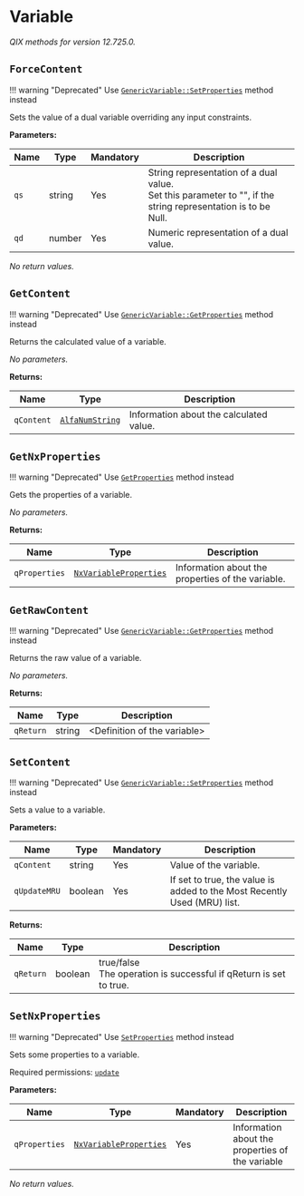 
<!-- markdownlint-disable -->
<!-- proselint-disable -->
# Variable

_QIX methods for version 12.725.0._

## `ForceContent`

!!! warning "Deprecated"
    Use [`GenericVariable::SetProperties`](./genericvariable.md#genericvariable::setproperties) method instead

Sets the value of a dual variable overriding any input constraints.


**Parameters:**

| Name | Type | Mandatory | Description |
| ---- | ---- | --------- | ----------- |
| `qs` | string | Yes | String representation of a dual value.<br>Set this parameter to "", if the string representation is to be Null. |
| `qd` | number | Yes | Numeric representation of a dual value. |

_No return values._

## `GetContent`

!!! warning "Deprecated"
    Use [`GenericVariable::GetProperties`](./genericvariable.md#genericvariable::getproperties) method instead

Returns the calculated value of a variable.


_No parameters._

**Returns:**

| Name | Type | Description |
| ---- | ---- | ----------- |
| `qContent` | [`AlfaNumString`](./definitions.md#alfanumstring) | Information about the calculated value. |

## `GetNxProperties`

!!! warning "Deprecated"
    Use [`GetProperties`](./genericvariable.md#getproperties) method instead

Gets the properties of a variable.


_No parameters._

**Returns:**

| Name | Type | Description |
| ---- | ---- | ----------- |
| `qProperties` | [`NxVariableProperties`](./definitions.md#nxvariableproperties) | Information about the properties of the variable. |

## `GetRawContent`

!!! warning "Deprecated"
    Use [`GenericVariable::GetProperties`](./genericvariable.md#genericvariable::getproperties) method instead

Returns the raw value of a variable.


_No parameters._

**Returns:**

| Name | Type | Description |
| ---- | ---- | ----------- |
| `qReturn` | string | &lt;Definition of the variable&gt; |

## `SetContent`

!!! warning "Deprecated"
    Use [`GenericVariable::SetProperties`](./genericvariable.md#genericvariable::setproperties) method instead

Sets a value to a variable.


**Parameters:**

| Name | Type | Mandatory | Description |
| ---- | ---- | --------- | ----------- |
| `qContent` | string | Yes | Value of the variable. |
| `qUpdateMRU` | boolean | Yes | If set to true, the value is added to the Most Recently Used (MRU) list. |

**Returns:**

| Name | Type | Description |
| ---- | ---- | ----------- |
| `qReturn` | boolean | true/false<br>The operation is successful if qReturn is set to true. |

## `SetNxProperties`

!!! warning "Deprecated"
    Use [`SetProperties`](./genericvariable.md#setproperties) method instead

Sets some properties to a variable.

Required permissions: [`update`](https://core.qlik.com/services/qix-engine/access-control/#actions)

**Parameters:**

| Name | Type | Mandatory | Description |
| ---- | ---- | --------- | ----------- |
| `qProperties` | [`NxVariableProperties`](./definitions.md#nxvariableproperties) | Yes | Information about the properties of the variable |

_No return values._
